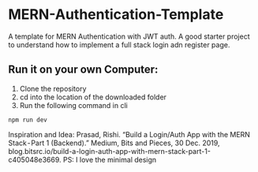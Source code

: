 # MERN-Authentication-Template
A template for MERN Authentication with JWT auth. A good starter project to understand how to implement a full stack login adn register page.
## Run it on your own Computer:
1. Clone the repository
2. cd into the location of the downloaded folder
3. Run the following command in cli
```
npm run dev
```

Inspiration and Idea:
Prasad, Rishi. “Build a Login/Auth App with the MERN Stack - Part 1 (Backend).” Medium, Bits and Pieces, 30 Dec. 2019, blog.bitsrc.io/build-a-login-auth-app-with-mern-stack-part-1-c405048e3669.
PS: I love the minimal design
